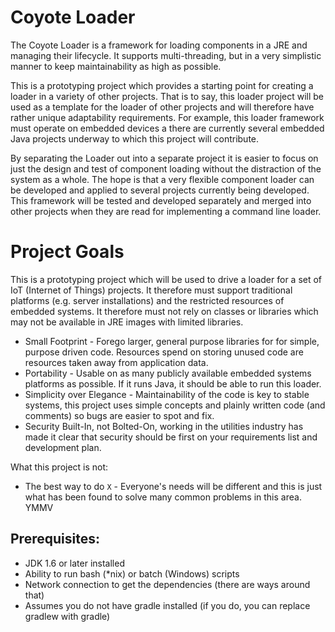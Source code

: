 
# Coyote Loader

The Coyote Loader is a framework for loading components in a JRE and managing their lifecycle. It supports multi-threading, but in a very simplistic manner to keep maintainability as high as possible.

This is a prototyping project which provides a starting point for creating a loader in a variety of other projects. That is to say, this loader project will be used as a template for the loader of other projects and will therefore have rather unique adaptability requirements. For example, this loader framework must operate on embedded devices a there are currently several embedded Java projects underway to which this project will contribute. 

By separating the Loader out into a separate project it is easier to focus on just the design and test of component loading without the distraction of the system as a whole. The hope is that a very flexible component loader can be developed and applied to several projects currently being developed. This framework will be tested and developed separately and merged into other projects when they are read for implementing a command line loader. 

# Project Goals

This is a prototyping project which will be used to drive a loader for a set of IoT (Internet of Things) projects. It therefore must support traditional platforms (e.g. server installations) and the restricted resources of embedded systems. It therefore must not rely on classes or libraries which may not be available in JRE images with limited libraries. 

  * Small Footprint - Forego larger, general purpose libraries for for simple, purpose driven code. Resources spend on storing unused code are resources taken away from application data.
  * Portability - Usable on as many publicly available embedded systems platforms as possible. If it runs Java, it should be able to run this loader.
  * Simplicity over Elegance - Maintainability of the code is key to stable systems, this project uses simple concepts and plainly written code (and comments) so bugs are easier to spot and fix.
  * Security Built-In, not Bolted-On, working in the utilities industry has made it clear that security should be first on your requirements list and development plan.

What this project is not:

  * The best way to do `X` - Everyone's needs will be different and this is just what has been found to solve many common problems in this area. YMMV

## Prerequisites:

  * JDK 1.6 or later installed
  * Ability to run bash (*nix) or batch (Windows) scripts
  * Network connection to get the dependencies (there are ways around that)
  * Assumes you do not have gradle installed (if you do, you can replace gradlew with gradle)
